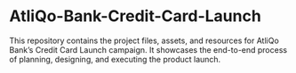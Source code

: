 # AtliQo-Bank-Credit-Card-Launch
This repository contains the project files, assets, and resources for AtliQo Bank’s Credit Card Launch campaign. It showcases the end-to-end process of planning, designing, and executing the product launch.
